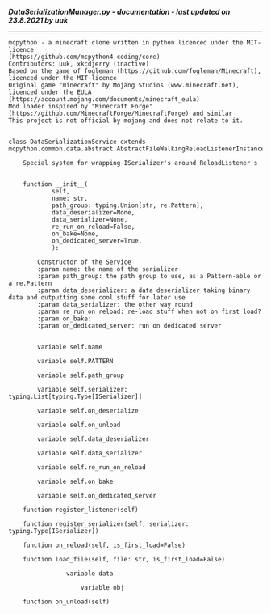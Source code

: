 ***DataSerializationManager.py - documentation - last updated on 23.8.2021 by uuk***
___

    mcpython - a minecraft clone written in python licenced under the MIT-licence 
    (https://github.com/mcpython4-coding/core)
    Contributors: uuk, xkcdjerry (inactive)
    Based on the game of fogleman (https://github.com/fogleman/Minecraft), licenced under the MIT-licence
    Original game "minecraft" by Mojang Studios (www.minecraft.net), licenced under the EULA
    (https://account.mojang.com/documents/minecraft_eula)
    Mod loader inspired by "Minecraft Forge" (https://github.com/MinecraftForge/MinecraftForge) and similar
    This project is not official by mojang and does not relate to it.


    class DataSerializationService extends  mcpython.common.data.abstract.AbstractFileWalkingReloadListenerInstanceBased 
        
        Special system for wrapping ISerializer's around ReloadListener's


        function __init__(
                self,
                name: str,
                path_group: typing.Union[str, re.Pattern],
                data_deserializer=None,
                data_serializer=None,
                re_run_on_reload=False,
                on_bake=None,
                on_dedicated_server=True,
                ):
            
            Constructor of the Service
            :param name: the name of the serializer
            :param path_group: the path group to use, as a Pattern-able or a re.Pattern
            :param data_deserializer: a data deserializer taking binary data and outputting some cool stuff for later use
            :param data_serializer: the other way round
            :param re_run_on_reload: re-load stuff when not on first load?
            :param on_bake:
            :param on_dedicated_server: run on dedicated server


            variable self.name

            variable self.PATTERN

            variable self.path_group

            variable self.serializer: typing.List[typing.Type[ISerializer]]

            variable self.on_deserialize

            variable self.on_unload

            variable self.data_deserializer

            variable self.data_serializer

            variable self.re_run_on_reload

            variable self.on_bake

            variable self.on_dedicated_server

        function register_listener(self)

        function register_serializer(self, serializer: typing.Type[ISerializer])

        function on_reload(self, is_first_load=False)

        function load_file(self, file: str, is_first_load=False)

                    variable data

                        variable obj

        function on_unload(self)